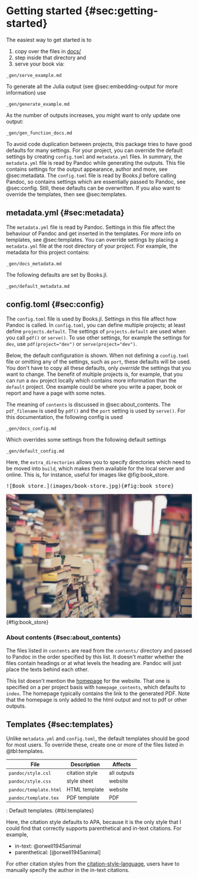 # Getting started {#sec:getting-started}

The easiest way to get started is to

1. copy over the files in [docs/](https://github.com/rikhuijzer/Books.jl/tree/main/docs)
1. step inside that directory and
1. serve your book via:

```{.include}
_gen/serve_example.md
```

To generate all the Julia output (see @sec:embedding-output for more information) use

```{.include}
_gen/generate_example.md
```

As the number of outputs increases, you might want to only update one output:

```{.include}
_gen/gen_function_docs.md
```

To avoid code duplication between projects, this package tries to have good defaults for many settings.
For your project, you can override the default settings by creating `config.toml` and `metadata.yml` files.
In summary, the `metadata.yml` file is read by Pandoc while generating the outputs.
This file contains settings for the output appearance, author and more, see @sec:metadata.
The `config.toml` file is read by Books.jl before calling Pandoc, so contains settings which are essentially passed to Pandoc, see @sec:config.
Still, these defaults can be overwritten.
If you also want to override the templates, then see @sec:templates.

## metadata.yml {#sec:metadata}

The `metadata.yml` file is read by Pandoc.
Settings in this file affect the behaviour of Pandoc and get inserted in the templates.
For more info on templates, see @sec:templates.
You can override settings by placing a `metadata.yml` file at the root directory of your project.
For example, the metadata for this project contains:

```{.include}
_gen/docs_metadata.md
```

The following defaults are set by Books.jl.

```{.include}
_gen/default_metadata.md
```

## config.toml {#sec:config}

The `config.toml` file is used by Books.jl.
Settings in this file affect how Pandoc is called.
In `config.toml`, you can define multiple projects; at least define `projects.default`.
The settings of `projects.default` are used when you call `pdf()` or `serve()`.
To use other settings, for example the settings for `dev`, use `pdf(project="dev")` or `serve(project="dev")`.

Below, the default configuration is shown.
When not defining a `config.toml` file or omitting any of the settings, such as `port`, these defaults will be used.
You don't have to copy all these defaults, only _override_ the settings that you want to change.
The benefit of multiple projects is, for example, that you can run a `dev` project locally which contains more information than the `default` project.
One example could be where you write a paper, book or report and have a page with some notes.

The meaning of `contents` is discussed in @sec:about_contents.
The `pdf_filename` is used by `pdf()` and the `port` setting is used by `serve()`.
For this documentation, the following config is used

```{.include}
_gen/docs_config.md
```

Which overrides some settings from the following default settings

```{.include}
_gen/default_config.md
```

Here, the `extra_directories` allows you to specify directories which need to be moved into `build`, which makes them available for the local server and online.
This is, for instance, useful for images like @fig:book_store.

<pre>
![Book store.](images/book-store.jpg){#fig:book_store}
</pre>

![Book store.](images/book-store.jpg){#fig:book_store}

### About contents {#sec:about_contents}

The files listed in `contents` are read from the `contents/` directory and passed to Pandoc in the order specified by this list.
It doesn't matter whether the files contain headings or at what levels the heading are.
Pandoc will just place the texts behind each other.

This list doesn't mention the [homepage](/) for the website.
That one is specified on a per project basis with `homepage_contents`, which defaults to `index`.
The homepage typically contains the link to the generated PDF.
Note that the homepage is only added to the html output and not to pdf or other outputs.

## Templates {#sec:templates}

Unlike `metadata.yml` and `config.toml`, the default templates should be good for most users.
To override these, create one or more of the files listed in @tbl:templates.

File | Description | Affects
--- | --- | ---
`pandoc/style.csl` | citation style | all outputs
`pandoc/style.css` | style sheet | website
`pandoc/template.html` | HTML template | website
`pandoc/template.tex` | PDF template | PDF

: Default templates. {#tbl:templates}

Here, the citation style defaults to APA, because it is the only style that I could find that correctly supports parenthetical and in-text citations. For example,

- in-text: @orwell1945animal
- parenthetical: [@orwell1945animal]

For other citation styles from the [citation-style-language](https://github.com/citation-style-language/styles), users have to manually specify the author in the in-text citations.
